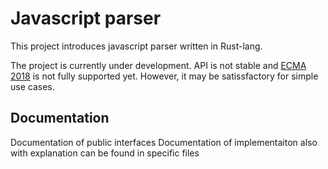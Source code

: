 # Javascript parser

This project introduces javascript parser written in Rust-lang.

The project is currently under development. API is not stable and [ECMA 2018](http://www.ecma-international.org/ecma-262/9.0/index.html#sec-statements) is not fully supported yet. However, it may be satissfactory for simple use cases.

## Documentation
Documentation of public interfaces
Documentation of implementaiton also with explanation can be found in specific files